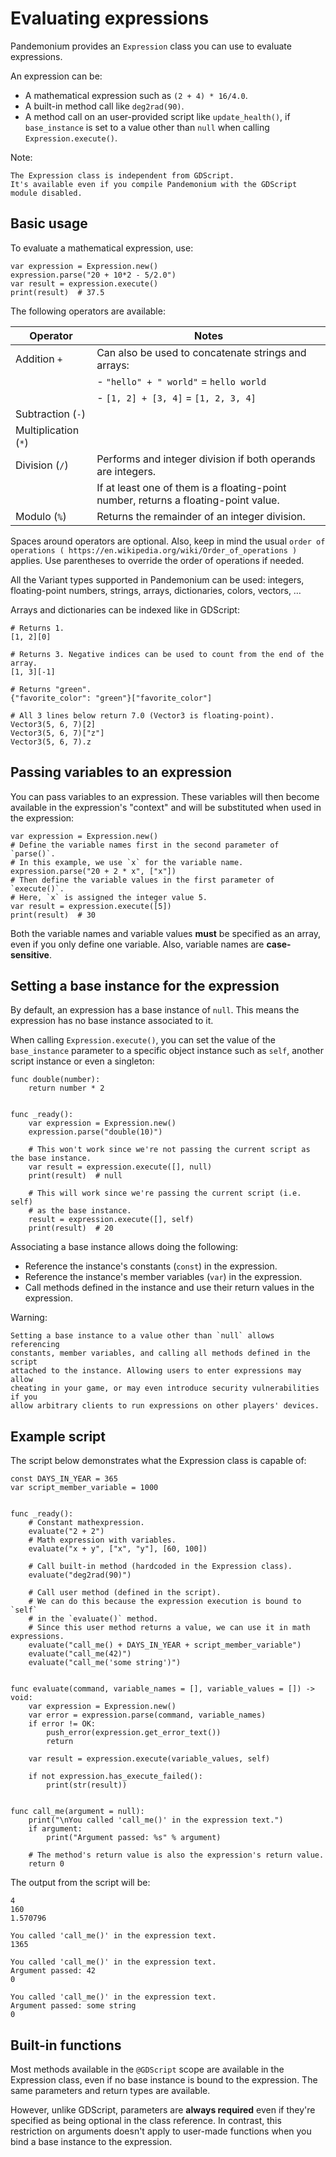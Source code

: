 

# Evaluating expressions

Pandemonium provides an `Expression` class you can use to evaluate expressions.

An expression can be:

- A mathematical expression such as `(2 + 4) * 16/4.0`.
- A built-in method call like `deg2rad(90)`.
- A method call on an user-provided script like `update_health()`,
  if `base_instance` is set to a value other than `null` when calling
  `Expression.execute()`.

Note:


    The Expression class is independent from GDScript.
    It's available even if you compile Pandemonium with the GDScript module disabled.

## Basic usage

To evaluate a mathematical expression, use:

```
var expression = Expression.new()
expression.parse("20 + 10*2 - 5/2.0")
var result = expression.execute()
print(result)  # 37.5
```

The following operators are available:


| Operator               | Notes                                                                               |
|------------------------|-------------------------------------------------------------------------------------|
| Addition `+`           | Can also be used to concatenate strings and arrays:                                 |
|                        | - `"hello" + " world"` = `hello world`                                              |
|                        | - `[1, 2] + [3, 4]` = `[1, 2, 3, 4]`                                                |
| Subtraction (`-`)      |                                                                                     |
| Multiplication (`*`)   |                                                                                     |
| Division (`/`)         | Performs and integer division if both operands are integers.                        |
|                        | If at least one of them is a floating-point number, returns a floating-point value. |
| Modulo (`%`)           | Returns the remainder of an integer division.                                       |


Spaces around operators are optional. Also, keep in mind the usual
`order of operations ( https://en.wikipedia.org/wiki/Order_of_operations )`
applies. Use parentheses to override the order of operations if needed.

All the Variant types supported in Pandemonium can be used: integers, floating-point
numbers, strings, arrays, dictionaries, colors, vectors, …

Arrays and dictionaries can be indexed like in GDScript:

```
# Returns 1.
[1, 2][0]

# Returns 3. Negative indices can be used to count from the end of the array.
[1, 3][-1]

# Returns "green".
{"favorite_color": "green"}["favorite_color"]

# All 3 lines below return 7.0 (Vector3 is floating-point).
Vector3(5, 6, 7)[2]
Vector3(5, 6, 7)["z"]
Vector3(5, 6, 7).z
```

## Passing variables to an expression

You can pass variables to an expression. These variables will then
become available in the expression's "context" and will be substituted when used
in the expression:

```
var expression = Expression.new()
# Define the variable names first in the second parameter of `parse()`.
# In this example, we use `x` for the variable name.
expression.parse("20 + 2 * x", ["x"])
# Then define the variable values in the first parameter of `execute()`.
# Here, `x` is assigned the integer value 5.
var result = expression.execute([5])
print(result)  # 30
```

Both the variable names and variable values **must** be specified as an array,
even if you only define one variable. Also, variable names are **case-sensitive**.

## Setting a base instance for the expression

By default, an expression has a base instance of `null`. This means the
expression has no base instance associated to it.

When calling `Expression.execute()`,
you can set the value of the `base_instance` parameter to a specific object
instance such as `self`, another script instance or even a singleton:

```
func double(number):
    return number * 2


func _ready():
    var expression = Expression.new()
    expression.parse("double(10)")

    # This won't work since we're not passing the current script as the base instance.
    var result = expression.execute([], null)
    print(result)  # null

    # This will work since we're passing the current script (i.e. self)
    # as the base instance.
    result = expression.execute([], self)
    print(result)  # 20
```

Associating a base instance allows doing the following:

- Reference the instance's constants (`const`) in the expression.
- Reference the instance's member variables (`var`) in the expression.
- Call methods defined in the instance and use their return values in the expression.

Warning:


    Setting a base instance to a value other than `null` allows referencing
    constants, member variables, and calling all methods defined in the script
    attached to the instance. Allowing users to enter expressions may allow
    cheating in your game, or may even introduce security vulnerabilities if you
    allow arbitrary clients to run expressions on other players' devices.

## Example script

The script below demonstrates what the Expression class is capable of:

```
const DAYS_IN_YEAR = 365
var script_member_variable = 1000


func _ready():
    # Constant mathexpression.
    evaluate("2 + 2")
    # Math expression with variables.
    evaluate("x + y", ["x", "y"], [60, 100])

    # Call built-in method (hardcoded in the Expression class).
    evaluate("deg2rad(90)")

    # Call user method (defined in the script).
    # We can do this because the expression execution is bound to `self`
    # in the `evaluate()` method.
    # Since this user method returns a value, we can use it in math expressions.
    evaluate("call_me() + DAYS_IN_YEAR + script_member_variable")
    evaluate("call_me(42)")
    evaluate("call_me('some string')")


func evaluate(command, variable_names = [], variable_values = []) -> void:
    var expression = Expression.new()
    var error = expression.parse(command, variable_names)
    if error != OK:
        push_error(expression.get_error_text())
        return

    var result = expression.execute(variable_values, self)

    if not expression.has_execute_failed():
        print(str(result))


func call_me(argument = null):
    print("\nYou called 'call_me()' in the expression text.")
    if argument:
        print("Argument passed: %s" % argument)

    # The method's return value is also the expression's return value.
    return 0
```

The output from the script will be:

```
4
160
1.570796

You called 'call_me()' in the expression text.
1365

You called 'call_me()' in the expression text.
Argument passed: 42
0

You called 'call_me()' in the expression text.
Argument passed: some string
0
```

## Built-in functions

Most methods available in the `@GDScript` scope are available in the
Expression class, even if no base instance is bound to the expression.
The same parameters and return types are available.

However, unlike GDScript, parameters are **always required** even if they're
specified as being optional in the class reference. In contrast, this
restriction on arguments doesn't apply to user-made functions when you bind a
base instance to the expression.
